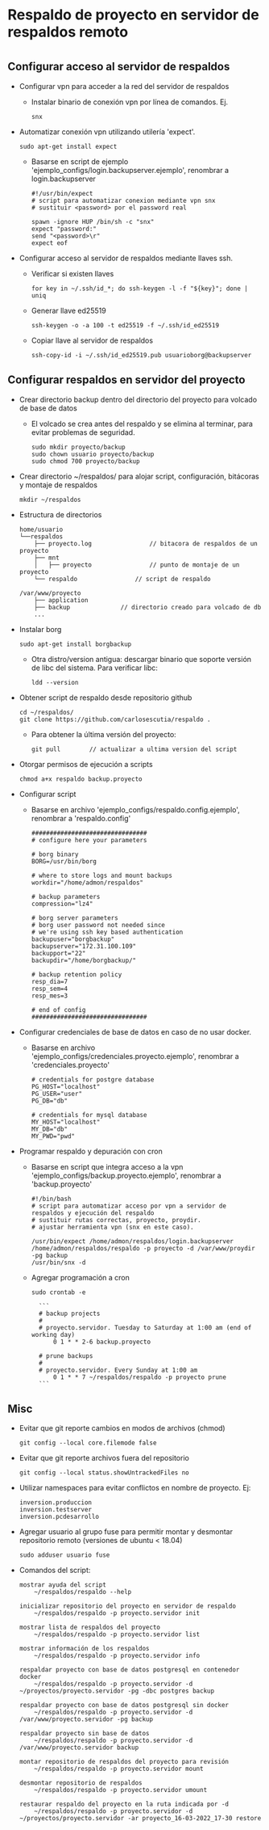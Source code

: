 # Respaldo de proyecto en servidor de respaldos remoto
#


## Configurar acceso al servidor de respaldos
* Configurar vpn para acceder a la red del servidor de respaldos
    * Instalar binario de conexión vpn por línea de comandos. Ej.
        ```
        snx
        ```

* Automatizar conexión vpn utilizando utilería 'expect'. 
    ```
    sudo apt-get install expect
    ```

    * Basarse en script de ejemplo 'ejemplo_configs/login.backupserver.ejemplo', renombrar a login.backupserver
        ```
        #!/usr/bin/expect
        # script para automatizar conexion mediante vpn snx
        # sustituir <password> por el password real

        spawn -ignore HUP /bin/sh -c "snx"
        expect "password:"
        send "<password>\r"
        expect eof
        ```


* Configurar acceso al servidor de respaldos mediante llaves ssh.
    * Verificar si existen llaves
        ```
        for key in ~/.ssh/id_*; do ssh-keygen -l -f "${key}"; done | uniq
        ```

    * Generar llave ed25519
        ```
        ssh-keygen -o -a 100 -t ed25519 -f ~/.ssh/id_ed25519
        ```

    * Copiar llave al servidor de respaldos
        ```
        ssh-copy-id -i ~/.ssh/id_ed25519.pub usuarioborg@backupserver
        ```


## Configurar respaldos en servidor del proyecto
* Crear directorio backup dentro del directorio del proyecto para volcado de base de datos
    * El volcado se crea antes del respaldo y se elimina al terminar, para evitar problemas de seguridad.
        ```
        sudo mkdir proyecto/backup
        sudo chown usuario proyecto/backup
        sudo chmod 700 proyecto/backup
        ```
* Crear directorio ~/respaldos/ para alojar script, configuración, bitácoras y montaje de respaldos
    ```
    mkdir ~/respaldos
    ```

* Estructura de directorios
    ```
    home/usuario
    └──respaldos
        ├── proyecto.log				// bitacora de respaldos de un proyecto
        ├── mnt
        │   ├── proyecto				// punto de montaje de un proyecto
        └── respaldo				// script de respaldo

    /var/www/proyecto
        ├── application
        ├── backup				// directorio creado para volcado de db
        ...
    ```

* Instalar borg 
    ```
    sudo apt-get install borgbackup
    ```
    * Otra distro/version antigua: descargar binario que soporte versión de libc del sistema. Para verificar libc: 
        ```
        ldd --version
        ```

* Obtener script de respaldo desde repositorio github
    ```
    cd ~/respaldos/
    git clone https://github.com/carlosescutia/respaldo .
    ```

    * Para obtener la última versión del proyecto: 
        ```
        git pull        // actualizar a ultima version del script
        ```

* Otorgar permisos de ejecución a scripts
    ```
    chmod a+x respaldo backup.proyecto
    ```

* Configurar script
    * Basarse en archivo 'ejemplo_configs/respaldo.config.ejemplo', renombrar a 'respaldo.config'

        ```
        ################################
        # configure here your parameters

        # borg binary
        BORG=/usr/bin/borg

        # where to store logs and mount backups
        workdir="/home/admon/respaldos"

        # backup parameters
        compression="lz4"

        # borg server parameters
        # borg user password not needed since 
        # we're using ssh key based authentication
        backupuser="borgbackup"
        backupserver="172.31.100.109"
        backupport="22"
        backupdir="/home/borgbackup/"

        # backup retention policy
        resp_dia=7
        resp_sem=4
        resp_mes=3

        # end of config
        ################################
        ```

* Configurar credenciales de base de datos en caso de no usar docker. 
    * Basarse en archivo 'ejemplo_configs/credenciales.proyecto.ejemplo', renombrar a 'credenciales.proyecto'

        ```
        # credentials for postgre database
        PG_HOST="localhost"
        PG_USER="user"
        PG_DB="db"

        # credentials for mysql database
        MY_HOST="localhost"
        MY_DB="db"
        MY_PWD="pwd"
        ```


* Programar respaldo y depuración con cron
    * Basarse en script que integra acceso a la vpn 'ejemplo_configs/backup.proyecto.ejemplo', renombrar a 'backup.proyecto'
        ```
        #!/bin/bash
        # script para automatizar acceso por vpn a servidor de respaldos y ejecución del respaldo
        # sustituir rutas correctas, proyecto, proydir.
        # ajustar herramienta vpn (snx en este caso).

        /usr/bin/expect /home/admon/respaldos/login.backupserver
        /home/admon/respaldos/respaldo -p proyecto -d /var/www/proydir -pg backup
        /usr/bin/snx -d
        ```

    * Agregar programación a cron
        ```
        sudo crontab -e
        ```
            ```
            # backup projects
            #
            # proyecto.servidor. Tuesday to Saturday at 1:00 am (end of working day)
                0 1 * * 2-6 backup.proyecto

            # prune backups
            #
            # proyecto.servidor. Every Sunday at 1:00 am
                0 1 * * 7 ~/respaldos/respaldo -p proyecto prune
            ```

## Misc
* Evitar que git reporte cambios en modos de archivos (chmod)
    ```
    git config --local core.filemode false
    ```

* Evitar que git reporte archivos fuera del repositorio
    ```
    git config --local status.showUntrackedFiles no
    ```

* Utilizar namespaces para evitar conflictos en nombre de proyecto. Ej:
    ```
    inversion.produccion
    inversion.testserver
    inversion.pcdesarrollo
    ```

* Agregar usuario al grupo fuse para permitir montar y desmontar repositorio remoto (versiones de ubuntu < 18.04)
    ```
    sudo adduser usuario fuse
    ```

* Comandos del script:
    ```
    mostrar ayuda del script
        ~/respaldos/respaldo --help

    inicializar repositorio del proyecto en servidor de respaldo
        ~/respaldos/respaldo -p proyecto.servidor init

    mostrar lista de respaldos del proyecto
        ~/respaldos/respaldo -p proyecto.servidor list

    mostrar información de los respaldos
        ~/respaldos/respaldo -p proyecto.servidor info

    respaldar proyecto con base de datos postgresql en contenedor docker
        ~/respaldos/respaldo -p proyecto.servidor -d ~/proyectos/proyecto.servidor -pg -dbc postgres backup

    respaldar proyecto con base de datos postgresql sin docker
        ~/respaldos/respaldo -p proyecto.servidor -d /var/www/proyecto.servidor -pg backup

    respaldar proyecto sin base de datos 
        ~/respaldos/respaldo -p proyecto.servidor -d /var/www/proyecto.servidor backup

    montar repositorio de respaldos del proyecto para revisión
        ~/respaldos/respaldo -p proyecto.servidor mount

    desmontar repositorio de respaldos
        ~/respaldos/respaldo -p proyecto.servidor umount

    restaurar respaldo del proyecto en la ruta indicada por -d
        ~/respaldos/respaldo -p proyecto.servidor -d ~/proyectos/proyecto.servidor -ar proyecto_16-03-2022_17-30 restore
    ```

